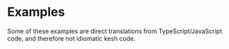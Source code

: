 # Examples

Some of these examples are direct translations from TypeScript/JavaScript code, and therefore not idiomatic kesh code.
